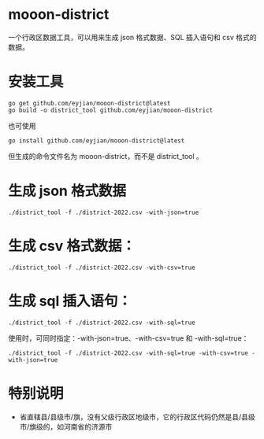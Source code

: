 # mooon-district

一个行政区数据工具，可以用来生成 json 格式数据、SQL 插入语句和 csv 格式的数据。

# 安装工具

```shell
go get github.com/eyjian/mooon-district@latest
go build -o district_tool github.com/eyjian/mooon-district
```

也可使用

```shell
go install github.com/eyjian/mooon-district@latest
```

但生成的命令文件名为 mooon-district，而不是 district_tool 。

# 生成 json 格式数据

```shell
./district_tool -f ./district-2022.csv -with-json=true
```

# 生成 csv 格式数据：

```shell
./district_tool -f ./district-2022.csv -with-csv=true
```

# 生成 sql 插入语句：

```shell
./district_tool -f ./district-2022.csv -with-sql=true
```

使用时，可同时指定：-with-json=true、-with-csv=true 和 -with-sql=true：

```shell
./district_tool -f ./district-2022.csv -with-sql=true -with-csv=true -with-json=true
```

# 特别说明

* 省直辖县/县级市/旗，没有父级行政区地级市，它的行政区代码仍然是县/县级市/旗级的，如河南省的济源市
